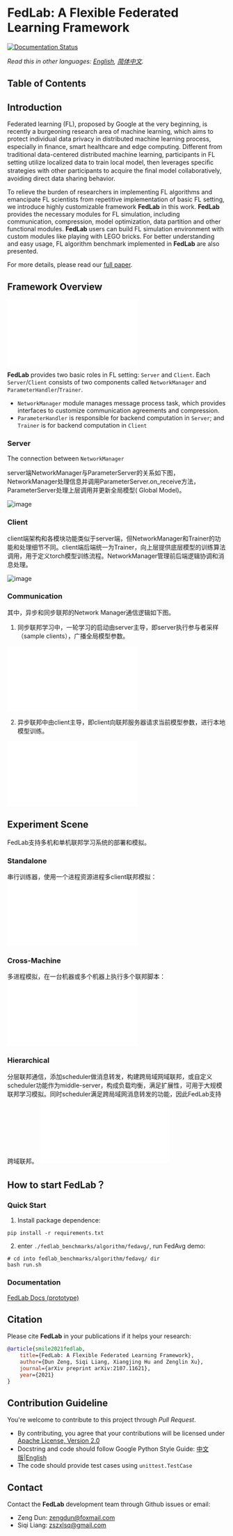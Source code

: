 # FedLab: A Flexible Federated Learning Framework

[![Documentation Status](https://readthedocs.com/projects/fedlab-fedlab/badge/?version=latest&token=24c27118c61cc32da390946ad541028871fb336025d47404d1b6be000727ac4a)](https://fedlab-fedlab.readthedocs-hosted.com/en/latest/?badge=latest)

_Read this in other languages: [English](README.md), [简体中文](README.zh-cn.md)._

## Table of Contents



## Introduction

Federated learning (FL), proposed by Google at the very beginning, is recently a burgeoning research area of machine learning, which aims to protect individual data privacy in distributed machine learning process, especially in ﬁnance, smart healthcare and edge computing. Different from traditional data-centered distributed machine learning, participants in FL setting utilize localized data to train local model, then leverages speciﬁc strategies with other participants to acquire the ﬁnal model collaboratively, avoiding direct data sharing behavior.

To relieve the burden of researchers in implementing FL algorithms and emancipate FL scientists from repetitive implementation of basic FL setting, we introduce highly customizable framework __FedLab__ in this work. __FedLab__ provides the necessary modules for FL simulation, including communication, compression, model optimization, data partition and other functional modules. __FedLab__ users can build FL simulation environment with custom modules like playing with LEGO bricks. For better understanding and easy usage, FL algorithm benchmark implemented in __FedLab__ are also presented.

For more details, please read our [full paper](https://arxiv.org/abs/2107.11621).



## Framework Overview

![framework-overview](./docs/imgs/fedlab-overview.pdf?raw=True)

__FedLab__ provides two basic roles in FL setting: `Server` and `Client`. Each `Server`/`Client` consists of two components called `NetworkManager` and `ParameterHandler`/`Trainer`. 

- `NetworkManager` module manages message process task, which provides interfaces to customize communication agreements and compression.
- `ParameterHandler` is responsible for backend computation in `Server`; and `Trainer` is for backend computation in `Client`






### Server

The connection between `NetworkManager`

server端NetworkManager与ParameterServer的关系如下图，NetworkManager处理信息并调用ParameterServer.on_receive方法，ParameterServer处理上层调用并更新全局模型(
Global Model)。

![image](./docs/imgs/fedlab-server.png?raw=True)

### Client

client端架构和各模块功能类似于server端，但NetworkManager和Trainer的功能和处理细节不同。client端后端统一为Trainer，向上层提供底层模型的训练算法调用，用于定义torch模型训练流程。NetworkManager管理前后端逻辑协调和消息处理。

![image](./docs/imgs/fedlab-client.png?raw=True)

### Communication

其中，异步和同步联邦的Network Manager通信逻辑如下图。

1. 同步联邦学习中，一轮学习的启动由server主导，即server执行参与者采样（sample clients），广播全局模型参数。

![同步通信](./docs/imgs/fedlab-sychronous.pdf?raw=True)

2. 异步联邦中由client主导，即client向联邦服务器请求当前模型参数，进行本地模型训练。

![异步通信](./docs/imgs/fedlab-asychronous.pdf?raw=True)

## Experiment Scene

FedLab支持多机和单机联邦学习系统的部署和模拟。

### Standalone

串行训练器，使用一个进程资源进程多client联邦模拟：
![image](./docs/imgs/fedlab-SerialTrainer.pdf?raw=True)

### Cross-Machine

多进程模拟，在一台机器或多个机器上执行多个联邦脚本：
![image](./docs/imgs/fedlab-multi_process.pdf?raw=True)

### Hierarchical

分层联邦通信，添加scheduler做消息转发，构建跨局域网域联邦，或自定义scheduler功能作为middle-server，构成负载均衡，满足扩展性，可用于大规模联邦学习模拟。同时scheduler满足跨局域网消息转发的功能，因此FedLab支持跨域联邦。
![image](./docs/imgs/fedlab-hierarchical.pdf?raw=True)

## How to start FedLab？

### Quick Start

1. Install package dependence:

```shell
pip install -r requirements.txt
```

2. enter `./fedlab_benchmarks/algorithm/fedavg/`, run FedAvg demo:

```shell
# cd into fedlab_benchmarks/algorithm/fedavg/ dir
bash run.sh 
```

### Documentation

[FedLab Docs (prototype)](https://fedlab.readthedocs.io/en/latest/)

## Citation

Please cite __FedLab__ in your publications if it helps your research:

```bibtex
@article{smile2021fedlab,  
    title={FedLab: A Flexible Federated Learning Framework},  
    author={Dun Zeng, Siqi Liang, Xiangjing Hu and Zenglin Xu},  
    journal={arXiv preprint arXiv:2107.11621},  
    year={2021}
}
```



## Contribution Guideline

You're welcome to contribute to this project through _Pull Request_.

- By contributing, you agree that your contributions will be licensed under [Apache License, Version 2.0](https://www.apache.org/licenses/LICENSE-2.0.html) 
- Docstring  and code should follow Google Python Style Guide: [中文版](https://zh-google-styleguide.readthedocs.io/en/latest/google-python-styleguide/python_style_rules/)|[English](https://google.github.io/styleguide/pyguide.html)
- The code should provide test cases using `unittest.TestCase`



## Contact

Contact the __FedLab__ development team through Github issues or email: 

- Zeng Dun: zengdun@foxmail.com
- Siqi Liang: zszxlsq@gmail.com

